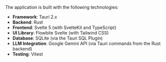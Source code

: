The application is built with the following technologies:
- **Framework**: Tauri 2.x
- **Backend**: Rust
- **Frontend**: Svelte 5 (with SvelteKit and TypeScript)
- **UI Library**: Flowbite Svelte (with Tailwind CSS)
- **Database**: SQLite (via the Tauri SQL Plugin)
- **LLM Integration**: Google Gemini API (via Tauri commands from the Rust backend)
- **Testing**: Vitest